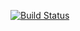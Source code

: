 [![Build Status](https://app.travis-ci.com/nayeemkamal/calc2.svg?branch=main)](https://app.travis-ci.com/nayeemkamal/calc2)
